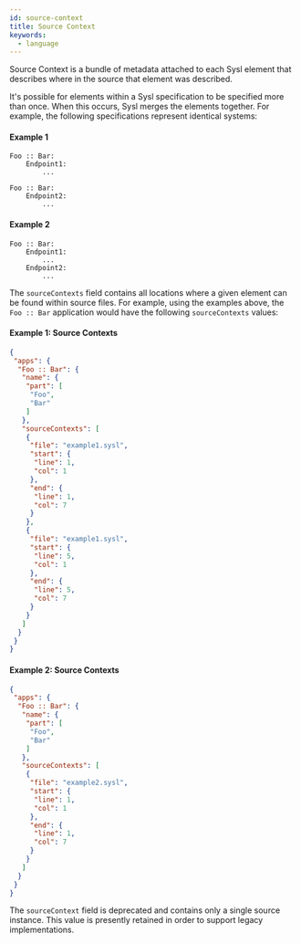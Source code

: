 ```yaml
---
id: source-context
title: Source Context
keywords:
  - language
---
```


Source Context is a bundle of metadata attached to each Sysl element that describes where in the source that element was described.

It's possible for elements within a Sysl specification to be specified more than once. When this occurs, Sysl merges the elements together. For example, the following specifications represent identical systems:

#### Example 1

```
Foo :: Bar:
    Endpoint1:
        ...

Foo :: Bar:
    Endpoint2:
        ...

```

#### Example 2

```
Foo :: Bar:
    Endpoint1:
        ...
    Endpoint2:
        ...

```

The `sourceContexts` field contains all locations where a given element can be found within source files. For example, using the examples above, the `Foo :: Bar` application would have the following `sourceContexts` values:

#### Example 1: Source Contexts

```json
{
 "apps": {
  "Foo :: Bar": {
   "name": {
    "part": [
     "Foo",
     "Bar"
    ]
   },
   "sourceContexts": [
    {
     "file": "example1.sysl",
     "start": {
      "line": 1,
      "col": 1
     },
     "end": {
      "line": 1,
      "col": 7
     }
    },
    {
     "file": "example1.sysl",
     "start": {
      "line": 5,
      "col": 1
     },
     "end": {
      "line": 5,
      "col": 7
     }
    }
   ]
  }
 }
}
```

#### Example 2: Source Contexts

```json
{
 "apps": {
  "Foo :: Bar": {
   "name": {
    "part": [
     "Foo",
     "Bar"
    ]
   },
   "sourceContexts": [
    {
     "file": "example2.sysl",
     "start": {
      "line": 1,
      "col": 1
     },
     "end": {
      "line": 1,
      "col": 7
     }
    }
   ]
  }
 }
}
```

The `sourceContext` field is deprecated and contains only a single source instance. This value is presently retained in order to support legacy implementations.
